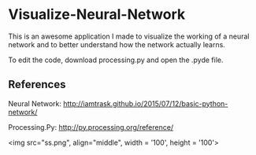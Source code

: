 # Visualize-Neural-Network
This is an awesome application I made to visualize the working of a neural network and to better understand how the network actually learns.

To edit the code, download processing.py and open the .pyde file.


## References
Neural Network: http://iamtrask.github.io/2015/07/12/basic-python-network/

Processing.Py: http://py.processing.org/reference/

<img src="ss.png", align="middle", width = '100', height = '100'>
